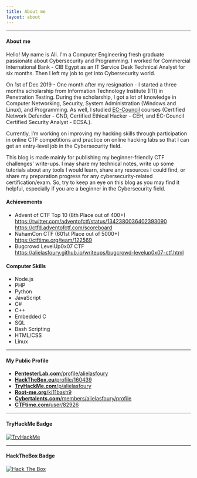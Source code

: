 ```yaml
---
title: About me
layout: about
---
```


---

#### About me

Hello! My name is Ali. I'm a Computer Engineering fresh graduate passionate about Cybersecurity and Programming. I worked for Commercial International Bank - CIB Egypt as an IT Service Desk Technical Analyst for six months. Then I left my job to get into Cybersecurity world.

On 1st of Dec 2019 - One month after my resignation - I started a three months scholarship from Information Technology Institute (ITI) in Penetration Testing. During the scholarship, I got a lot of knowledge in Computer Networking, Security, System Administration (Windows and Linux), and Programming. As well, I studied [EC-Council](https://www.eccouncil.org/) courses (Certified Network Defender - CND, Certified Ethical Hacker - CEH, and EC-Council Certified Security Analyst - ECSA.).

Currently, I’m working on improving my hacking skills through participation in online CTF competitions and practice on online hacking labs so that I can get an entry-level job in the Cybersecurity field.

This blog is made mainly for publishing my beginner-friendly CTF challenges' write-ups. I may share my technical notes, write up some tutorials about any tools I would learn, share any resources I could find, or share my preparation progress for any cybersecurity-related certification/exam. So, try to keep an eye on this blog as you may find it helpful, especially if you are a beginner in the Cybersecurity field.

#### Achievements

- Advent of CTF Top 10 (8th Place out of 400+)<br>
  <https://twitter.com/adventofctf/status/1342380036402393090>
  <https://ctfd.adventofctf.com/scoreboard>
- NahamCon CTF (601st Place out of 5000+)<br>
  <https://ctftime.org/team/122569>
- Bugcrowd LevelUp0x07 CTF<br>
  <https://alielasfoury.github.io/writeups/bugcrowd-levelup0x07-ctf.html>

#### Computer Skills

- Node.js
- PHP
- Python
- JavaScript
- C#
- C++
- Embedded C
- SQL
- Bash Scripting
- HTML/CSS
- Linux

---

#### My Public Profile

- [<b>PentesterLab.com</b>/profile/alielasfoury](https://pentesterlab.com/profile/alielasfoury "Visit my profile on PentesterLab!")
- [<b>HackTheBox.eu</b>/profile/160439](https://app.hackthebox.eu/profile/160439 "Visit my profile on HackTheBox")
- [<b>TryHackMe.com</b>/p/alielasfoury](https://tryhackme.com/p/alielasfoury "Visit my profile on TryHackMe")
- [<b>Root-me.org</b>/ki11bash9](https://www.root-me.org/ki11bash9?lang=en "Visit my profile on Root-Me!")
- [<b>Cybertalents.com</b>/members/alielasfoury/profile](https://cybertalents.com/members/alielasfoury/profile "Visit my profile on CyberTalents!")
- [<b>CTFtime.com</b>/user/82926](https://ctftime.org/user/82926 "Visit my profile on CTFtime")

---

#### TryHackMe Badge

<a href="" onclick="window.open('https://tryhackme.com/p/alielasfoury'); return false;">
<img src="https://tryhackme-badges.s3.amazonaws.com/alielasfoury.png" alt="TryHackMe">
</a>

---

#### HackTheBox Badge

<a href="" onclick="window.open('https://app.hackthebox.eu/profile/160439'); return false;">
<img src="https://www.hackthebox.eu/badge/image/160439" alt="Hack The Box">
</a>
